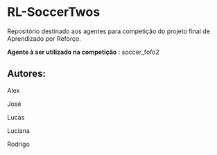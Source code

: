 # RL-SoccerTwos
Repositório destinado aos agentes para competição do projeto final de Aprendizado por Reforço.

**Agente à ser utilizado na competição** : soccer_fofo2
## Autores: 

Alex

José

Lucas

Luciana

Rodrigo

